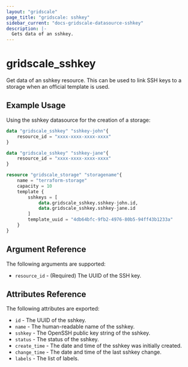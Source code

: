 ```yaml
---
layout: "gridscale"
page_title: "gridscale: sshkey"
sidebar_current: "docs-gridscale-datasource-sshkey"
description: |-
  Gets data of an sshkey.
---
```


# gridscale_sshkey

Get data of an sshkey resource. This can be used to link SSH keys to a storage when an official template is used.

## Example Usage

Using the sshkey datasource for the creation of a storage:

```terraform
data "gridscale_sshkey" "sshkey-john"{
	resource_id = "xxxx-xxxx-xxxx-xxxx"
}

data "gridscale_sshkey" "sshkey-jane"{
	resource_id = "xxxx-xxxx-xxxx-xxxx"
}

resource "gridscale_storage" "storagename"{
	name = "terraform-storage"
	capacity = 10
	template {
		sshkeys = [
		    data.gridscale_sshkey.sshkey-john.id,
		    data.gridscale_sshkey.sshkey-jane.id
		]
		template_uuid = "4db64bfc-9fb2-4976-80b5-94ff43b1233a"
	}
}
```

## Argument Reference

The following arguments are supported:

* `resource_id` - (Required) The UUID of the SSH key.

## Attributes Reference

The following attributes are exported:

* `id` - The UUID of the sshkey.
* `name` - The human-readable name of the sshkey.
* `sshkey` - The OpenSSH public key string of the sshkey.
* `status` - The status of the sshkey.
* `create_time` - The date and time of the sshkey was initially created.
* `change_time` - The date and time of the last sshkey change.
* `labels` - The list of labels.
